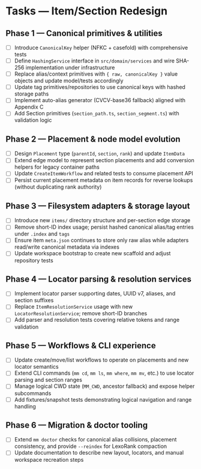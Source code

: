 # Tasks — Item/Section Redesign

## Phase 1 — Canonical primitives & utilities
- [ ] Introduce `CanonicalKey` helper (NFKC + casefold) with comprehensive tests
- [ ] Define `HashingService` interface in `src/domain/services` and wire SHA-256 implementation under infrastructure
- [ ] Replace alias/context primitives with `{ raw, canonicalKey }` value objects and update model/tests accordingly
- [ ] Update tag primitives/repositories to use canonical keys with hashed storage paths
- [ ] Implement auto-alias generator (CVCV-base36 fallback) aligned with Appendix C
- [ ] Add Section primitives (`section_path.ts`, `section_segment.ts`) with validation logic

## Phase 2 — Placement & node model evolution
- [ ] Design `Placement` type (`parentId`, `section`, `rank`) and update `ItemData`
- [ ] Extend edge model to represent section placements and add conversion helpers for legacy container paths
- [ ] Update `CreateItemWorkflow` and related tests to consume placement API
- [ ] Persist current placement metadata on item records for reverse lookups (without duplicating rank authority)

## Phase 3 — Filesystem adapters & storage layout
- [ ] Introduce new `items/` directory structure and per-section edge storage
- [ ] Remove short-ID index usage; persist hashed canonical alias/tag entries under `.index` and `tags`
- [ ] Ensure item `meta.json` continues to store only raw alias while adapters read/write canonical metadata via indexes
- [ ] Update workspace bootstrap to create new scaffold and adjust repository tests

## Phase 4 — Locator parsing & resolution services
- [ ] Implement locator parser supporting dates, UUID v7, aliases, and section suffixes
- [ ] Replace `ItemResolutionService` usage with new `LocatorResolutionService`; remove short-ID branches
- [ ] Add parser and resolution tests covering relative tokens and range validation

## Phase 5 — Workflows & CLI experience
- [ ] Update create/move/list workflows to operate on placements and new locator semantics
- [ ] Extend CLI commands (`mm cd`, `mm ls`, `mm where`, `mm mv`, etc.) to use locator parsing and section ranges
- [ ] Manage logical CWD state (`MM_CWD`, ancestor fallback) and expose helper subcommands
- [ ] Add fixtures/snapshot tests demonstrating logical navigation and range handling

## Phase 6 — Migration & doctor tooling
- [ ] Extend `mm doctor` checks for canonical alias collisions, placement consistency, and provide `--reindex` for LexoRank compaction
- [ ] Update documentation to describe new layout, locators, and manual workspace recreation steps
